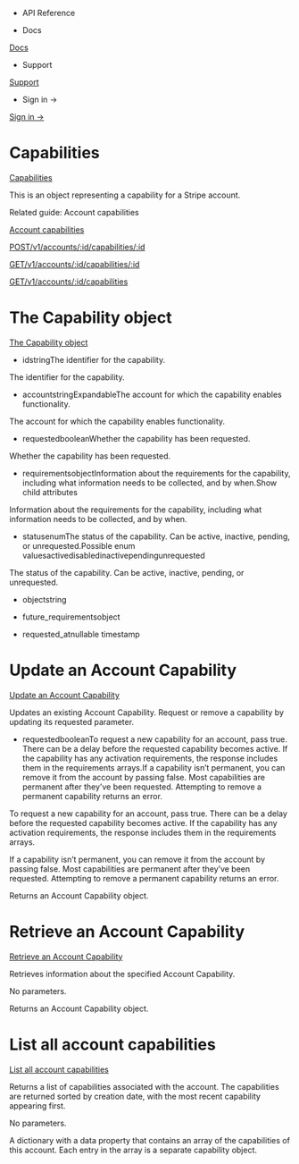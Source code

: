 - API Reference

- Docs

[Docs](/)

- Support

[Support](https://support.stripe.com)

- Sign in →

[Sign in →](https://dashboard.stripe.com/login)

# Capabilities

[Capabilities](/api/capabilities)

This is an object representing a capability for a Stripe account.

Related guide: Account capabilities

[Account capabilities](/connect/account-capabilities)

[POST/v1/accounts/:id/capabilities/:id](/api/capabilities/update)

[GET/v1/accounts/:id/capabilities/:id](/api/capabilities/retrieve)

[GET/v1/accounts/:id/capabilities](/api/capabilities/list)

# The Capability object

[The Capability object](/api/capabilities/object)

- idstringThe identifier for the capability.

The identifier for the capability.

- accountstringExpandableThe account for which the capability enables functionality.

The account for which the capability enables functionality.

- requestedbooleanWhether the capability has been requested.

Whether the capability has been requested.

- requirementsobjectInformation about the requirements for the capability, including what information needs to be collected, and by when.Show child attributes

Information about the requirements for the capability, including what information needs to be collected, and by when.

- statusenumThe status of the capability. Can be active, inactive, pending, or unrequested.Possible enum valuesactivedisabledinactivependingunrequested

The status of the capability. Can be active, inactive, pending, or unrequested.

- objectstring

- future_requirementsobject

- requested_atnullable timestamp

# Update an Account Capability

[Update an Account Capability](/api/capabilities/update)

Updates an existing Account Capability. Request or remove a capability by updating its requested parameter.

- requestedbooleanTo request a new capability for an account, pass true. There can be a delay before the requested capability becomes active. If the capability has any activation requirements, the response includes them in the requirements arrays.If a capability isn’t permanent, you can remove it from the account by passing false. Most capabilities are permanent after they’ve been requested. Attempting to remove a permanent capability returns an error.

To request a new capability for an account, pass true. There can be a delay before the requested capability becomes active. If the capability has any activation requirements, the response includes them in the requirements arrays.

If a capability isn’t permanent, you can remove it from the account by passing false. Most capabilities are permanent after they’ve been requested. Attempting to remove a permanent capability returns an error.

Returns an Account Capability object.

# Retrieve an Account Capability

[Retrieve an Account Capability](/api/capabilities/retrieve)

Retrieves information about the specified Account Capability.

No parameters.

Returns an Account Capability object.

# List all account capabilities

[List all account capabilities](/api/capabilities/list)

Returns a list of capabilities associated with the account. The capabilities are returned sorted by creation date, with the most recent capability appearing first.

No parameters.

A dictionary with a data property that contains an array of the capabilities of this account. Each entry in the array is a separate capability object.
